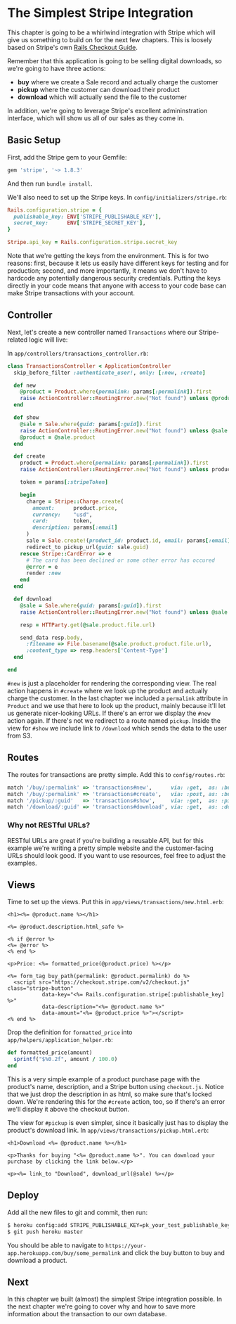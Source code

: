 [basic-integration-stripe_guide]: https://stripe.com/docs/checkout/guides/rails

# The Simplest Stripe Integration

This chapter is going to be a whirlwind integration with Stripe which will give us something to build on for the next few chapters. This is loosely based on Stripe's own [Rails Checkout Guide][basic-integration-stripe_guide].

Remember that this application is going to be selling digital downloads, so we're going to have three actions:

* **buy** where we create a Sale record and actually charge the customer
* **pickup** where the customer can download their product
* **download** which will actually send the file to the customer

In addition, we're going to leverage Stripe's excellent admininstration interface, which will show us all of our sales as they come in.

## Basic Setup

First, add the Stripe gem to your Gemfile:

```ruby
gem 'stripe', '~> 1.8.3'
```

And then run `bundle install`.

We'll also need to set up the Stripe keys. In `config/initializers/stripe.rb`:

```ruby
Rails.configuration.stripe = {
  publishable_key: ENV['STRIPE_PUBLISHABLE_KEY'],
  secret_key:      ENV['STRIPE_SECRET_KEY'],
}

Stripe.api_key = Rails.configuration.stripe.secret_key
```

Note that we're getting the keys from the environment. This is for two reasons: first, because it lets us easily have different keys for testing and for production; second, and more importantly, it means we don't have to hardcode any potentially dangerous security credentials. Putting the keys directly in your code means that anyone with access to your code base can make Stripe transactions with your account.

## Controller

Next, let's create a new controller named `Transactions` where our Stripe-related logic will live:

In `app/controllers/transactions_controller.rb`:

```ruby
class TransactionsController < ApplicationController
  skip_before_filter :authenticate_user!, only: [:new, :create]

  def new
    @product = Product.where(permalink: params[:permalink]).first
    raise ActionController::RoutingError.new("Not found") unless @product
  end

  def show
    @sale = Sale.where(guid: params[:guid]).first
    raise ActionController::RoutingError.new("Not found") unless @sale
    @product = @sale.product
  end

  def create
    product = Product.where(permalink: params[:permalink]).first
    raise ActionController::RoutingError.new("Not found") unless product

    token = params[:stripeToken]

    begin
      charge = Stripe::Charge.create(
        amount:      product.price,
        currency:    "usd",
        card:        token,
        description: params[:email]
      )
      sale = Sale.create!(product_id: product.id, email: params[:email])
      redirect_to pickup_url(guid: sale.guid)
    rescue Stripe::CardError => e
      # The card has been declined or some other error has occured
      @error = e
      render :new
    end
  end

  def download
    @sale = Sale.where(guid: params[:guid]).first
    raise ActionController::RoutingError.new("Not found") unless @sale

    resp = HTTParty.get(@sale.product.file.url)

    send_data resp.body,
      :filename => File.basename(@sale.product.product.file.url),
      :content_type => resp.headers['Content-Type']
  end

end
```

`#new` is just a placeholder for rendering the corresponding view. The real action happens in `#create` where we look up the product and actually charge the customer. In the last chapter we included a `permalink` attribute in `Product` and we use that here to look up the product, mainly because it'll let us generate nicer-looking URLs. If there's an error we display the `#new` action again. If there's not we redirect to a route named `pickup`. Inside the view for `#show` we include link to `/download` which sends the data to the user from S3.

## Routes

The routes for transactions are pretty simple. Add this to `config/routes.rb`:

```ruby
match '/buy/:permalink' => 'transactions#new',      via: :get,  as: :buy
match '/buy/:permalink' => 'transactions#create',   via: :post, as: :buy
match '/pickup/:guid'   => 'transactions#show',     via: :get,  as: :pickup
match '/download/:guid' => 'transactions#download', via: :get,  as: :download
```

### Why not RESTful URLs?

RESTful URLs are great if you're building a reusable API, but for this example we're writing a pretty simple website and the customer-facing URLs should look good. If you want to use resources, feel free to adjust the examples.

## Views

Time to set up the views. Put this in `app/views/transactions/new.html.erb`:

```erb
<h1><%= @product.name %></h1>

<%= @product.description.html_safe %>

<% if @error %>
<%= @error %>
<% end %>

<p>Price: <%= formatted_price(@product.price) %></p>

<%= form_tag buy_path(permalink: @product.permalink) do %>
  <script src="https://checkout.stripe.com/v2/checkout.js" class="stripe-button"
           data-key="<%= Rails.configuration.stripe[:publishable_key] %>"
           data-description="<%= @product.name %>"
           data-amount="<%= @product.price %>"></script>
<% end %>
```

Drop the definition for `formatted_price` into `app/helpers/application_helper.rb`:

```ruby
def formatted_price(amount)
  sprintf("$%0.2f", amount / 100.0)
end
```

This is a very simple example of a product purchase page with the product's name, description, and a Stripe button using `checkout.js`. Notice that we just drop the description in as html, so make sure that's locked down. We're rendering this for the `#create` action, too, so if there's an error we'll display it above the checkout button.

The view for `#pickup` is even simpler, since it basically just has to display the product's download link. In `app/views/transactions/pickup.html.erb`:

```erb
<h1>Download <%= @product.name %></h1>

<p>Thanks for buying "<%= @product.name %>". You can download your purchase by clicking the link below.</p>

<p><%= link_to "Download", download_url(@sale) %></p>
```

## Deploy

Add all the new files to git and commit, then run:

```bash
$ heroku config:add STRIPE_PUBLISHABLE_KEY=pk_your_test_publishable_key STRIPE_SECRET_KEY=sk_your_test_secret_key
$ git push heroku master
```

You should be able to navigate to `https://your-app.herokuapp.com/buy/some_permalink` and click the buy button to buy and download a product.

## Next

In this chapter we built (almost) the simplest Stripe integration possible. In the next chapter we're going to cover why and how to save more information about the transaction to our own database.
